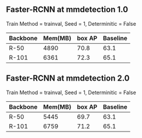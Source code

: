 ## Faster-RCNN at mmdetection 1.0
Train Method = trainval,  Seed = 1,   Determinitic = False 

| Backbone | Mem(MB) | box AP | Baseline |
|----------|---------|--------|----------|
| R-50     | 4890    | 70.8   | 63.1     |
| R-101    | 6361    | 72.3   | 65.1     |


## Faster-RCNN at mmdetection 2.0
Train Method = trainval,  Seed = 1,   Determinitic = False 

| Backbone | Mem(MB) | box AP | Baseline |
|----------|---------|--------|----------|
| R-50     | 5445    | 69.7   | 63.1     |
| R-101    | 6759    | 71.2   | 65.1     |
